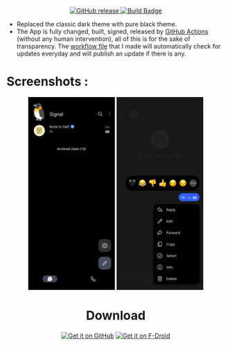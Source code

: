 <p align="center">
    <a href="https://github.com/johnbetaro/Signal-AMOLED/releases/latest">
        <img src="https://img.shields.io/github/v/release/johnbetaro/Signal-AMOLED?display_name=tag" alt="GitHub release">
    </a>
    <a href="https://github.com/johnbetaro/Signal-AMOLED/actions/workflows/build.yml">
        <img src="https://github.com/johnbetaro/Signal-AMOLED/actions/workflows/build.yml/badge.svg" alt="Build Badge">
    </a>
</p>


- Replaced the classic dark theme with pure black theme.
- The App is fully changed, built, signed, released by [GitHub Actions](https://github.com/JohnBetaro/Signal-AMOLED/actions) (without any human intervention), all of this is for the sake of transparency. The [workflow file](https://github.com/JohnBetaro/Signal-AMOLED/blob/main/.github/workflows/build.yml) that I made will automatically check for updates everyday and will publish an update if there is any.

# Screenshots :

<p align="center">
    <img src="https://github.com/JohnBetaro/Signal-AMOLED/raw/main/images/Screenshot_1.png" width="200" alt="Screenshot 1">
    <img src="https://github.com/JohnBetaro/Signal-AMOLED/raw/main/images/Screenshot_2.png" width="200" alt="Screenshot 2">
</p>

<div align="center">

# Download

<a href="https://github.com/johnbetaro/Signal-AMOLED/releases">
<img src="https://user-images.githubusercontent.com/69304392/148696068-0cfea65d-b18f-4685-82b5-329a330b1c0d.png"
alt="Get it on GitHub" align="center" height="80" /></a>

<a href="https://github.com/johnbetaro/fdroid#how-to-use-">
<img src="https://f-droid.org/badge/get-it-on.png"
alt="Get it on F-Droid" align="center" height="80" /></a>
</div>
